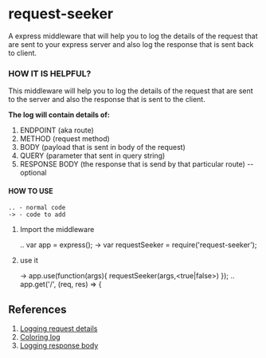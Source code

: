 # request-seeker
A express middleware that will help you to log the details of the request that are sent to your express server and also log the response that is sent back to client.

### HOW IT IS HELPFUL?

This middleware will help you to log the details of the request that are sent to
the server and also the response that is sent to the client.

**The log will contain details of:**
  1. ENDPOINT (aka route)
  2. METHOD (request method)
  3. BODY (payload that is sent in body of the request)
  4. QUERY (parameter that sent in query string)
  5. RESPONSE BODY (the response that is send by that particular route) -- optional

#### HOW TO USE

    .. - normal code
    -> - code to add

1. Import the middleware

    .. var app = express();
    -> var requestSeeker = require('request-seeker');

2. use it

    -> app.use(function(args){
        requestSeeker(args,<true|false>)
    });
    .. app.get('/', (req, res) => {

## References
1. [Logging request details](https://stackoverflow.com/a/62507534)
2. [Coloring log](https://blog.bitsrc.io/coloring-your-terminal-using-nodejs-eb647d4af2a2)
3. [Logging response body](https://www.youtube.com/watch?v=1jhdfS1Bwcc)
